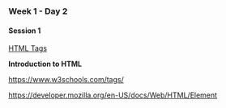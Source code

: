 ### Week 1 - Day 2

#### Session 1

[HTML Tags](https://xkcd.com/1144/) 

**Introduction to HTML**

https://www.w3schools.com/tags/

https://developer.mozilla.org/en-US/docs/Web/HTML/Element